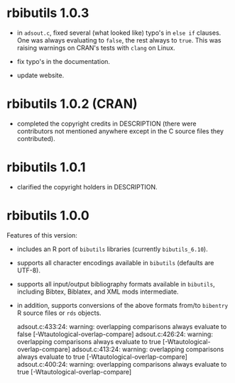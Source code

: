 # rbibutils 1.0.3

- in `adsout.c`, fixed several (what looked like) typo's in `else if`
  clauses. One was always evaluating to `false`, the rest always to `true`. This
  was raising warnings on CRAN's tests with `clang` on Linux.

- fix typo's in the documentation.

- update website.


# rbibutils 1.0.2 (CRAN)

- completed the copyright credits in DESCRIPTION (there were contributors not
  mentioned anywhere except in the C source files they contributed).


# rbibutils 1.0.1 

- clarified the copyright holders in DESCRIPTION.


# rbibutils 1.0.0 

Features of this version:

- includes an R port of `bibutils` libraries (currently `bibutils_6.10`).

- supports all character encodings available in `bibutils` (defaults are UTF-8).

- supports all input/output bibliography formats available in `bibutils`,
  including Bibtex, Biblatex, and XML mods intermediate.

- in addition, supports conversions of the above formats from/to `bibentry` R
  source files or `rds` objects.



     adsout.c:433:24: warning: overlapping comparisons always evaluate to false [-Wtautological-overlap-compare]
     adsout.c:426:24: warning: overlapping comparisons always evaluate to true [-Wtautological-overlap-compare]
     adsout.c:413:24: warning: overlapping comparisons always evaluate to true [-Wtautological-overlap-compare]
     adsout.c:400:24: warning: overlapping comparisons always evaluate to true [-Wtautological-overlap-compare]
